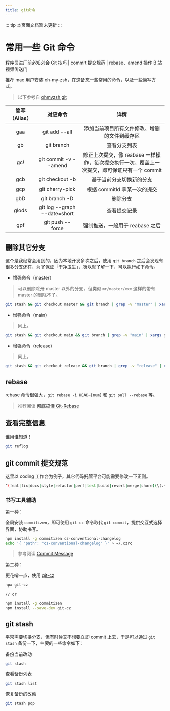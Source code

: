 ```yaml
---
title: git命令
---
```

::: tip
本页面文档暂未更新
:::
# 常用一些 Git 命令

<VideoLink bvId="BV1ZP4y1Q76V">程序员进厂前必知必会 Git 技巧 | commit 提交规范 | rebase、amend 操作 B 站视频传送门</VideoLink>

推荐 mac 用户安装 oh-my-zsh，在这备忘一些常用的命令，以及一些简写方式。

> 以下参考自 [ohmyzsh git](https://github.com/ohmyzsh/ohmyzsh/tree/master/plugins/git)

| 简写（Alias） |           对应命令           |                                             详情                                             |
| :-----------: | :--------------------------: | :------------------------------------------------------------------------------------------: |
|      gaa      |        git add --all         |                         添加当前项目所有文件修改、增删的文件到缓存区                         |
|      gb       |          git branch          |                                         查看分支列表                                         |
|      gc!      |    git commit -v --amend     | 修正上次提交，像 reabase 一样操作，每次提交执行一次，覆盖上一次提交，即可保证只有一个 commit |
|      gcb      |       git checkout -b        |                                   基于当前分支切换新的分支                                   |
|      gcp      |       git cherry-pick        |                                 根据 commitId 拿某一次的提交                                 |
|      gbD      |        git branch -D         |                                           删除分支                                           |
|     glods     | git log --graph --date=short |                                         查看提交记录                                         |
|      gpf      |       git push --force       |                               强制推送，一般用于 reabase 之后                                |

## 删除其它分支

这个是我经常会用到的，因为本地开发多次之后，使用 `git branch` 之后会发现有很多分支还在，为了保证「干净卫生」，所以就了解一下，可以执行如下命令。

- 增强命令（master）

> 可以删除除开 master 以外的分支，但类似 `mr/master/xxx` 这样的带有 master 的删除不了。

```sh
git stash && git checkout master && git branch | grep -v "master" | xargs git branch -D
```

- 增强命令（main）

> 同上。

```sh
git stash && git checkout main && git branch | grep -v "main" | xargs git branch -D
```

- 增强命令（release）

> 同上。

```sh
git stash && git checkout release && git branch | grep -v "release" | xargs git branch -D
```

## rebase

rebase 命令很强大，`git rebase -i HEAD~[num]` 和 `git pull --rebase` 等。

> 推荐阅读 [彻底搞懂 Git-Rebase](http://jartto.wang/2018/12/11/git-rebase/)

## 查看完整信息

谁用谁知道！

```sh
git reflog
```

## git commit 提交规范

这里以 coding 工作台为例子，其它代码托管平台可能需要修改一下正则。

<!-- ![](https://img-blog.csdnimg.cn/7f8aa3f2487244efb7fa9177a7cb739e.png) -->

```sh
^(feat|fix|docs|style|refactor|perf|test|build|revert|merge|chore)(\(.+\))?:\s+(.*)#[0-9]+\s+|^(Accept Merge Request)\s+#[0-9]+:\s+(\(.+\s+->\s+.+\))
```

### 书写工具辅助

第一种：

全局安装 `commitizen`，即可使用 `git cz` 命令取代 `git commit`，提供交互式选择界面，协助书写。

```sh
npm install -g commitizen cz-conventional-changelog
echo '{ "path": "cz-conventional-changelog" }' > ~/.czrc
```

> 参考阅读 [Commit Message](https://coding.net/help/docs/ci/practice/lint/git-commit.html#install)

第二种：

更花哨一点，使用 [git-cz](https://github.com/streamich/git-cz)

<!-- ![](https://img-blog.csdnimg.cn/68a9c68bfdb04852aab5263a0030e536.png) -->

```sh
npx git-cz

// or

npm install -g commitizen
npm install --save-dev git-cz
```

## git stash

平常需要切换分支，但有时候又不想要立即 commit 上去，于是可以通过 `git stash` 备份一下，主要的一些命令如下：

备份当前改动

```sh
git stash
```

查看备份列表

```sh
git stash list
```

恢复备份的改动

```sh
git stash pop
```

<!-- > 更多内容可参考 [git-stash 用法小结](https://www.cnblogs.com/tocy/p/git-stash-reference.html) -->
